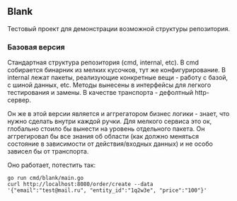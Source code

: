 ## Blank

Тестовый проект для демонстрации возможной структуры репозитория.


### Базовая версия
Стандартная структура репозитория (cmd, internal, etc). В cmd собирается бинарник из мелких кусочков, тут же конфигурирование. В internal лежат пакеты, реализующие конкретные вещи - работу с базой, с шиной данных, etc. Методы вынесены в интерфейсы для легкого тестирования и замены. В качестве транспорта - дефолтный http-сервер.

Он же в этой версии является и аггрегатором бизнес логики - знает, что нужно сделать внутри каждой ручки. Для мелкого сервиса это ок, глобально стоило бы вынести на уровень отдельного пакета. Он аггрегировал бы все знания об области (как должно меняться состояние в зависимости от действия/входных данных) и не особо зависел бы от транспорта.

Оно работает, потестить так:
```
go run cmd/blank/main.go
curl http://localhost:8080/order/create --data '{"email":"test@mail.ru", "entity_id":"1q2w3e", "price":"100"}'
```
